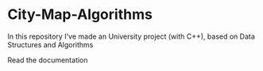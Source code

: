 # City-Map-Algorithms

In this repository I've made an University project (with C++), based on Data Structures and Algorithms

Read the documentation 
